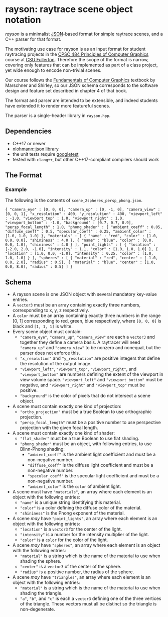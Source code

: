 # rayson: raytrace scene object notation

*rayson* is a minimalist
[JSON](http://json.org/)-based
format for simple raytrace scenes, and a C++ parser for that format.

The motivating use case for rayson is as an input format for student raytracing
projects in the
[CPSC 484 Principles of Computer Graphics](https://csufcs.com/cpsc484)
course at
[CSU Fullerton](https://www.fullerton.edu).
Therefore the scope of the format is narrow, covering only features that can
be implemented as part of a class project, yet wide enough to encode
non-trivial scenes.

Our course follows the
[Fundamentals of Computer Graphics](https://www.crcpress.com/Fundamentals-of-Computer-Graphics/Marschner-Shirley/p/book/9781482229394)
textbook by Marschner and Shirley, so our JSON schema corresponds to the
software design and feature set described in chapter 4 of that book.

The format and parser are intended to be extensible, and indeed students
have extended it to render more featureful scenes.

The parser is a single-header library in `rayson.hpp`.

## Dependencies

- C++17 or newer
- [nlohmann::json library](https://github.com/nlohmann/json)
- the unit tests require [googletest](https://github.com/google/googletest)
- tested with `clang++`, but other C++17-compliant compilers should work

## The Format

### Example

The following is the contents of `scene_2spheres_persp_phong.json`.

`
{
  "camera_eye" : [0, 0, 0],
  "camera_up" : [0, -1, 0],
  "camera_view" : [0, 0, 1],
  "x_resolution" : 400,
  "y_resolution" : 400,
  "viewport_left" : -1.0,
  "viewport_top" : 1.0,
  "viewport_right" : 1.0,
  "viewport_bottom" : -1.0,
  "background" : [0.7, 0.7, 0.9],
  "persp_focal_length" : 1.0,
  "phong_shader" : {
    "ambient_coeff" : 0.05,
    "diffuse_coeff" : 0.5,
    "specular_coeff" : 0.25,
    "ambient_color" : [1.0, 1.0, 1.0]
  },
  "materials" : [
    { "name" : "red", "color" : [1.0, 0.0, 0.0], "shininess" : 4.0 },
    { "name" : "blue", "color" : [0.0, 0.0, 1.0], "shininess" : 4.0 }
  ],
  "point_lights" : [
    { "location" : [-2.0, 2.0, -1.0], "intensity" : 1.1, "color" : [1.0, 1.0, 1.0] },
    { "location" : [1.0, 0.0, -1.0], "intensity" : 0.25, "color" : [1.0, 1.0, 1.0] }
  ],
  "spheres" : [
    { "material" : "red", "center" : [-1.0, 0.0, 2.0], "radius" : 0.5},
    { "material" : "blue", "center" : [1.0, 0.0, 8.0], "radius" : 0.5}
  ]
}
`

## Schema

- A rayson scene is one JSON object with several mandatory key-value entries.
- A `vector3` must be an array containing exactly three numbers, corresponding
  to x, y, z respectively.
- A `color` must be an array containing exactly three numbers in the range
  [0, 1] corresponding to red, green, blue respectively, where `[0, 0, 0]`
  is black and `[1, 1, 1]` is white.
- Every scene object must contain:
  - `"camera_eye"`, `"camera_up"`, `"camera_view"` are each a `vector3` and together
    they define a camera basis. A raytracer will need `"camera_up"` and `"camera_view"` to be nonzero and nonequal, but the parser does not enforce this.
  - `"x_resolution"` and `"y_resolution"` are positive integers that define the
    resolution of the output image.
  - `"viewport_left"`, `"viewport_top"`, `"viewport_right"`, and `"viewport_bottom"`
    are numbers defining the extent of the viewport in view volume space.
    `"viewport_left"` and `"viewport_bottom"` must be negative, and
    `"viewport_right"` and `"viewport_top"` must be positive.
  - `"background"` is the color of pixels that do not intersect a scene object.
- A scene must contain exactly one kind of projection:
  - `"ortho_projection"` must be a true Boolean to use orthographic projection.
  - `"persp_focal_length"` must be a positive number to use perspective
    projection with the given focal length.
- A scene must contain exactly one kind of shader:
  - `"flat_shader"` must be a true Boolean to use flat shading.
  - `"phong_shader"` must be an object, with following entries, to use Blinn-Phong shading:
    - `"ambient_coeff"` is the ambient light coefficient and must be a non-negative number.
    - `"diffuse_coeff"` is the diffuse light coefficient and must be a non-negative number.
    - `"specular_coeff"` is the specular light coefficient and must be a non-negative number.
    - `"ambient_color"` is the `color` of ambient light.
- A scene must have `"materials"`,
  an array where each element is an object with the following entries:
  - `"name"` is a unique string identifying this material.
  - `"color"` is a color defining the diffuse color of the material.
  - `"shininess"` is the Phong exponent of the material.
- A scene *may* have `"point_lights"`,
  an array where each element is an object with the following entries:
  - `"location"` is a `vector3` for the center of the light.
  - `"intensity"` is a number for the intensity multiplier of the light.
  - `"color"` is a `color` for the color of the light.
- A scene *may* have `"spheres"`,
  an array where each element is an object with the following entries:
  - `"material"` is a string which is the name of the material to use when
    shading the sphere.
  - `"center"` is a `vector3` of the center of the sphere.
  - `"radius"` is a positive number, the radius of the sphere.
- A scene *may* have `"triangles"`,
  an array where each element is an object with the following entries:
  - `"material"` is a string which is the name of the material to use when
    shading the triangle.
  - `"a"`, `"b"`, and `"c"` is each a `vector3` defining one of the three
    vertices of the triangle. These vectors must all be distinct so the
    triangle is non-degenerate.

